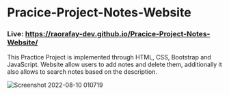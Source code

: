 # Pracice-Project-Notes-Website
### Live: https://raorafay-dev.github.io/Pracice-Project-Notes-Website/ 
This Practice Project is implemented through HTML, CSS, Bootstrap and JavaScript. Website allow users to add notes and delete them, additionally it also allows to search notes based on the description.

![Screenshot 2022-08-10 010719](https://user-images.githubusercontent.com/73307548/183751096-fafe1fc7-f316-4737-8ef8-b0368f912e25.png)
